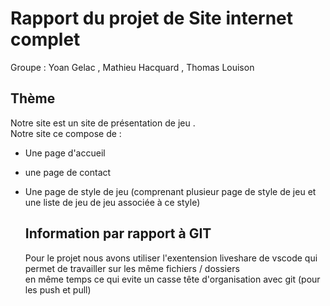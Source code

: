 # Rapport du projet de Site internet complet
Groupe : Yoan Gelac , Mathieu  Hacquard , Thomas Louison


## Thème

Notre site est un site de présentation de jeu .  
Notre site ce compose de :  
- Une page d'accueil
- une page de contact
- Une page de style de jeu (comprenant plusieur page de style de jeu et une liste de jeu de jeu associée à ce style)

  ## Information par rapport à GIT

  Pour le projet nous avons utiliser l'exentension liveshare de vscode qui permet de travailler sur les même fichiers / dossiers  
  en même temps ce qui evite un casse tête d'organisation avec git (pour les push et pull)
